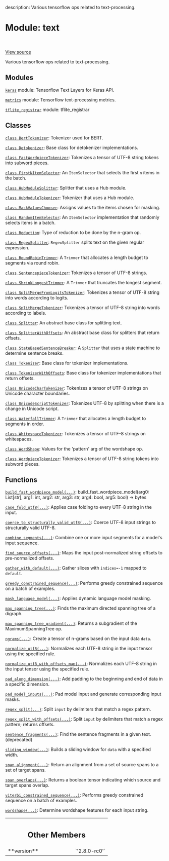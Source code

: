 description: Various tensorflow ops related to text-processing.

<div itemscope itemtype="http://developers.google.com/ReferenceObject">
<meta itemprop="name" content="text" />
<meta itemprop="path" content="Stable" />
<meta itemprop="property" content="__version__"/>
</div>

# Module: text

<!-- Insert buttons and diff -->

<table class="tfo-notebook-buttons tfo-api nocontent" align="left">

</table>

<a target="_blank" href="https://github.com/tensorflow/text/tree/master/tensorflow_text/__init__.py">View
source</a>

Various tensorflow ops related to text-processing.

## Modules

[`keras`](./text/keras.md) module: Tensorflow Text Layers for Keras API.

[`metrics`](./text/metrics.md) module: Tensorflow text-processing metrics.

[`tflite_registrar`](./text/tflite_registrar.md) module: tflite_registrar

## Classes

[`class BertTokenizer`](./text/BertTokenizer.md): Tokenizer used for BERT.

[`class Detokenizer`](./text/Detokenizer.md): Base class for detokenizer
implementations.

[`class FastWordpieceTokenizer`](./text/FastWordpieceTokenizer.md): Tokenizes a
tensor of UTF-8 string tokens into subword pieces.

[`class FirstNItemSelector`](./text/FirstNItemSelector.md): An `ItemSelector`
that selects the first `n` items in the batch.

[`class HubModuleSplitter`](./text/HubModuleSplitter.md): Splitter that uses a
Hub module.

[`class HubModuleTokenizer`](./text/HubModuleTokenizer.md): Tokenizer that uses
a Hub module.

[`class MaskValuesChooser`](./text/MaskValuesChooser.md): Assigns values to the
items chosen for masking.

[`class RandomItemSelector`](./text/RandomItemSelector.md): An `ItemSelector`
implementation that randomly selects items in a batch.

[`class Reduction`](./text/Reduction.md): Type of reduction to be done by the
n-gram op.

[`class RegexSplitter`](./text/RegexSplitter.md): `RegexSplitter` splits text on
the given regular expression.

[`class RoundRobinTrimmer`](./text/RoundRobinTrimmer.md): A `Trimmer` that
allocates a length budget to segments via round robin.

[`class SentencepieceTokenizer`](./text/SentencepieceTokenizer.md): Tokenizes a
tensor of UTF-8 strings.

[`class ShrinkLongestTrimmer`](./text/ShrinkLongestTrimmer.md): A `Trimmer` that
truncates the longest segment.

[`class SplitMergeFromLogitsTokenizer`](./text/SplitMergeFromLogitsTokenizer.md):
Tokenizes a tensor of UTF-8 string into words according to logits.

[`class SplitMergeTokenizer`](./text/SplitMergeTokenizer.md): Tokenizes a tensor
of UTF-8 string into words according to labels.

[`class Splitter`](./text/Splitter.md): An abstract base class for splitting
text.

[`class SplitterWithOffsets`](./text/SplitterWithOffsets.md): An abstract base
class for splitters that return offsets.

[`class StateBasedSentenceBreaker`](./text/StateBasedSentenceBreaker.md): A
`Splitter` that uses a state machine to determine sentence breaks.

[`class Tokenizer`](./text/Tokenizer.md): Base class for tokenizer
implementations.

[`class TokenizerWithOffsets`](./text/TokenizerWithOffsets.md): Base class for
tokenizer implementations that return offsets.

[`class UnicodeCharTokenizer`](./text/UnicodeCharTokenizer.md): Tokenizes a
tensor of UTF-8 strings on Unicode character boundaries.

[`class UnicodeScriptTokenizer`](./text/UnicodeScriptTokenizer.md): Tokenizes
UTF-8 by splitting when there is a change in Unicode script.

[`class WaterfallTrimmer`](./text/WaterfallTrimmer.md): A `Trimmer` that
allocates a length budget to segments in order.

[`class WhitespaceTokenizer`](./text/WhitespaceTokenizer.md): Tokenizes a tensor
of UTF-8 strings on whitespaces.

[`class WordShape`](./text/WordShape_cls.md): Values for the 'pattern' arg of the
wordshape op.

[`class WordpieceTokenizer`](./text/WordpieceTokenizer.md): Tokenizes a tensor
of UTF-8 string tokens into subword pieces.

## Functions

[`build_fast_wordpiece_model(...)`](./text/build_fast_wordpiece_model.md):
build_fast_wordpiece_model(arg0: List[str], arg1: int, arg2: str, arg3: str,
arg4: bool, arg5: bool) -> bytes

[`case_fold_utf8(...)`](./text/case_fold_utf8.md): Applies case folding to every
UTF-8 string in the input.

[`coerce_to_structurally_valid_utf8(...)`](./text/coerce_to_structurally_valid_utf8.md): Coerce UTF-8 input strings to structurally valid UTF-8.

[`combine_segments(...)`](./text/combine_segments.md): Combine one or more input
segments for a model's input sequence.

[`find_source_offsets(...)`](./text/find_source_offsets.md): Maps the input
post-normalized string offsets to pre-normalized offsets.

[`gather_with_default(...)`](./text/gather_with_default.md): Gather slices with `indices=-1` mapped to `default`.

[`greedy_constrained_sequence(...)`](./text/greedy_constrained_sequence.md): Performs greedy constrained sequence on a batch of examples.

[`mask_language_model(...)`](./text/mask_language_model.md): Applies dynamic
language model masking.

[`max_spanning_tree(...)`](./text/max_spanning_tree.md): Finds the maximum
directed spanning tree of a digraph.

[`max_spanning_tree_gradient(...)`](./text/max_spanning_tree_gradient.md):
Returns a subgradient of the MaximumSpanningTree op.

[`ngrams(...)`](./text/ngrams.md): Create a tensor of n-grams based on the input data `data`.

[`normalize_utf8(...)`](./text/normalize_utf8.md): Normalizes each UTF-8 string
in the input tensor using the specified rule.

[`normalize_utf8_with_offsets_map(...)`](./text/normalize_utf8_with_offsets_map.md):
Normalizes each UTF-8 string in the input tensor using the specified rule.

[`pad_along_dimension(...)`](./text/pad_along_dimension.md): Add padding to the beginning and end of data in a specific dimension.

[`pad_model_inputs(...)`](./text/pad_model_inputs.md): Pad model input and
generate corresponding input masks.

[`regex_split(...)`](./text/regex_split.md): Split `input` by delimiters that
match a regex pattern.

[`regex_split_with_offsets(...)`](./text/regex_split_with_offsets.md): Split
`input` by delimiters that match a regex pattern; returns offsets.

[`sentence_fragments(...)`](./text/sentence_fragments.md): Find the sentence
fragments in a given text. (deprecated)

[`sliding_window(...)`](./text/sliding_window.md): Builds a sliding window for `data` with a specified width.

[`span_alignment(...)`](./text/span_alignment.md): Return an alignment from a set of source spans to a set of target spans.

[`span_overlaps(...)`](./text/span_overlaps.md): Returns a boolean tensor indicating which source and target spans overlap.

[`viterbi_constrained_sequence(...)`](./text/viterbi_constrained_sequence.md): Performs greedy constrained sequence on a batch of examples.

[`wordshape(...)`](./text/wordshape.md): Determine wordshape features for each input string.

<!-- Tabular view -->
 <table class="responsive fixed orange">
<colgroup><col width="214px"><col></colgroup>
<tr><th colspan="2"><h2 class="add-link">Other Members</h2></th></tr>

<tr>
<td>
**version**<a id="__version__"></a>
</td>
<td>
`'2.8.0-rc0'`
</td>
</tr>
</table>
